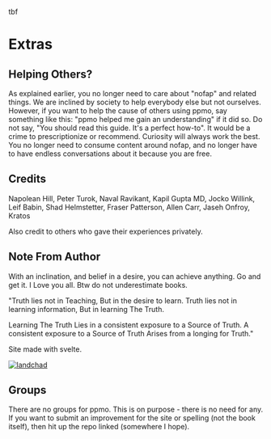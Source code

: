 tbf

# Extras
## Helping Others?
As explained earlier, you no longer need to care about "nofap" and related things. We are inclined by society to help everybody else but not ourselves. However, if you want to help the cause of others using ppmo, say something like this: "ppmo helped me gain an understanding" if it did so. Do not say, "You should read this guide. It's a perfect how-to". It would be a crime to prescriptionize or recommend. Curiosity will always work the best. You no longer need to consume content around nofap, and no longer have to have endless conversations about it because you are free.

## Credits
Napolean Hill, Peter Turok, Naval Ravikant, Kapil Gupta MD, Jocko Willink, Leif Babin, Shad Helmstetter, Fraser Patterson, Allen Carr, Jaseh Onfroy, Kratos

Also credit to others who gave their experiences privately.

## Note From Author
With an inclination, and belief in a desire, you can achieve anything. Go and get it. I Love you all. Btw do not underestimate books.

"Truth lies not in Teaching,
But in the desire to learn. 
Truth lies not in learning information,
But in learning The Truth.

Learning The Truth
Lies in a consistent exposure to a Source of Truth.
A consistent exposure to a Source of Truth
Arises from a longing for Truth."

Site made with svelte.

[![landchad](../images/landchad.gif)](https://landchad.net)

## Groups
There are no groups for ppmo. This is on purpose - there is no need for any.
If you want to submit an improvement for the site or spelling (not the book itself), then hit up the repo linked (somewhere I hope).